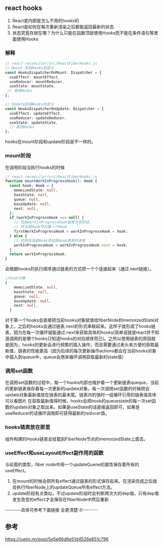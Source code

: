 ## react hooks
1. React是内部是怎么不用的hooks的
2. React是如何在每次重新渲染之后都能返回最新的状态
3. 状态究竟存放在哪？为什么只能在函数顶层使用Hooks而不能在条件语句等里面使用Hooks

### 解释
```ts
// react-reconciler/src/ReactFiberHooks.js
// Mount 阶段Hooks的定义
const HooksDispatcherOnMount: Dispatcher = {
  useEffect: mountEffect,
  useReducer: mountReducer,
  useState: mountState,
 // 其他Hooks
};

// Update阶段Hooks的定义
const HooksDispatcherOnUpdate: Dispatcher = {
  useEffect: updateEffect,
  useReducer: updateReducer,
  useState: updateState,
  // 其他Hooks
};
```
hooks在mount阶段和update阶段是不一样的。
### mount阶段
在调用阶段当执行hooks的时候
```ts
// react-reconciler/src/ReactFiberHooks.js
function mountWorkInProgressHook(): Hook {
  const hook: Hook = {
    memoizedState: null,
    baseState: null,
    queue: null,
    baseUpdate: null,
    next: null,
  };
  if (workInProgressHook === null) {
    // 当前workInProgressHook链表为空的话，
    // 将当前Hook作为第一个Hook
    firstWorkInProgressHook = workInProgressHook = hook;
  } else {
    // 否则将当前Hook添加到Hook链表的末尾
    workInProgressHook = workInProgressHook.next = hook;
  }
  return workInProgressHook;
}
```
会根据hooks的执行顺序通过链表的方式把一个个连接起来（通过.next链接）。
```ts
//hook对象
{
    memoizedState: null,
    baseState: null,
    queue: null,
    baseUpdate: null,
    next: null,
  }
```
对于第一个hooks会直接把当前hooks对象赋值给fiberNode的memoizedState对象上，之后的hooks会通过链表.next的形式串联起来。这样子就形成了hooks链表，因为在每一次循环就能通过.next来获取具体的hooks(简单说就是react并不知道调用的是哪个hooks只知道hooks的对应顺序而已)。之所以使用链表的原因就是因为，hooks的更新会进行频繁的插入操作，而且需要通过表头来方便的获取最新值，链表的性能更高（因为后续的每次更新操作actions都会在当前hooks对象中插入到queue中，queue会用来循环调用获取最新的state值）

### 调用set函数
在调用set函数的过程中，每一个hooks内部也维护着一个更新链表queque，当前的更新链表保存着每一次更新的update对象。每一次调用set函数的时候把会update对象最新值放在链表的最末尾。链表内的值时一组循环引用的链表值具体可以看图片
在获取最新值得时候，hooks会把hook的queuestate的每一次set函数的update对象之取出来。如果是useState的话直接返回即可，如果是useReducer的话循环调用即可获得最新的reducer值。

### hooks链表放在那里
组件构建的Hooks链表会挂载到FiberNode节点的memoizedState上面去。

### useEffect和useLayoutEffect副作用的函数
与前面的类型，fiber node中用一个updateQuene的属性保存着所有的useEffect。
1. 在mount的时候会把所有effect通过链表的形式保存起来。在渲染完成之后就会执行fiberNode上的updateQueue所有effect方法。
2. update阶段有点类似，不过update阶段时会判断两次大的dep值，只有dep值发生改变的effect才会保存在fiberNode中然后重新

--------具体可参考下面链接 会更清楚-0--------


## 参考
https://juejin.im/post/5e5e66d6e51d4526e651c796
